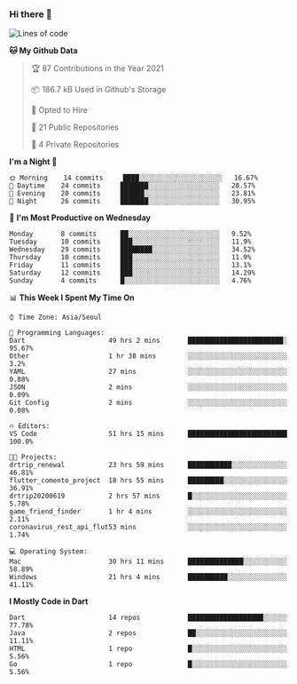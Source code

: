 ### Hi there 👋

<!--
**ska2519/ska2519** is a ✨ _special_ ✨ repository because its `README.md` (this file) appears on your GitHub profile.

Here are some ideas to get you started:

- 🔭 I’m currently working on ...
- 🌱 I’m currently learning ...
- 👯 I’m looking to collaborate on ...
- 🤔 I’m looking for help with ...
- 💬 Ask me about ...
- 📫 How to reach me: ...
- 😄 Pronouns: ...
- ⚡ Fun fact: ...
-->

<!--START_SECTION:waka-->
![Lines of code](https://img.shields.io/badge/From%20Hello%20World%20I%27ve%20Written-423180%20lines%20of%20code-blue)

**🐱 My Github Data** 

> 🏆 87 Contributions in the Year 2021
 > 
> 📦 186.7 kB Used in Github's Storage 
 > 
> 💼 Opted to Hire
 > 
> 📜 21 Public Repositories 
 > 
> 🔑 4 Private Repositories  
 > 
**I'm a Night 🦉** 

```text
🌞 Morning    14 commits     ████░░░░░░░░░░░░░░░░░░░░░   16.67% 
🌆 Daytime    24 commits     ███████░░░░░░░░░░░░░░░░░░   28.57% 
🌃 Evening    20 commits     ██████░░░░░░░░░░░░░░░░░░░   23.81% 
🌙 Night      26 commits     ███████░░░░░░░░░░░░░░░░░░   30.95%

```
📅 **I'm Most Productive on Wednesday** 

```text
Monday       8 commits      ██░░░░░░░░░░░░░░░░░░░░░░░   9.52% 
Tuesday      10 commits     ███░░░░░░░░░░░░░░░░░░░░░░   11.9% 
Wednesday    29 commits     ████████░░░░░░░░░░░░░░░░░   34.52% 
Thursday     10 commits     ███░░░░░░░░░░░░░░░░░░░░░░   11.9% 
Friday       11 commits     ███░░░░░░░░░░░░░░░░░░░░░░   13.1% 
Saturday     12 commits     ███░░░░░░░░░░░░░░░░░░░░░░   14.29% 
Sunday       4 commits      █░░░░░░░░░░░░░░░░░░░░░░░░   4.76%

```


📊 **This Week I Spent My Time On** 

```text
⌚︎ Time Zone: Asia/Seoul

💬 Programming Languages: 
Dart                     49 hrs 2 mins       ████████████████████████░   95.67% 
Other                    1 hr 38 mins        ░░░░░░░░░░░░░░░░░░░░░░░░░   3.2% 
YAML                     27 mins             ░░░░░░░░░░░░░░░░░░░░░░░░░   0.88% 
JSON                     2 mins              ░░░░░░░░░░░░░░░░░░░░░░░░░   0.09% 
Git Config               2 mins              ░░░░░░░░░░░░░░░░░░░░░░░░░   0.08%

🔥 Editors: 
VS Code                  51 hrs 15 mins      █████████████████████████   100.0%

🐱‍💻 Projects: 
drtrip_renewal           23 hrs 59 mins      ███████████░░░░░░░░░░░░░░   46.81% 
flutter_comento_project  18 hrs 55 mins      █████████░░░░░░░░░░░░░░░░   36.91% 
drtrip20200619           2 hrs 57 mins       █░░░░░░░░░░░░░░░░░░░░░░░░   5.78% 
game_friend_finder       1 hr 4 mins         ░░░░░░░░░░░░░░░░░░░░░░░░░   2.11% 
coronavirus_rest_api_flut53 mins             ░░░░░░░░░░░░░░░░░░░░░░░░░   1.74%

💻 Operating System: 
Mac                      30 hrs 11 mins      ██████████████░░░░░░░░░░░   58.89% 
Windows                  21 hrs 4 mins       ██████████░░░░░░░░░░░░░░░   41.11%

```

**I Mostly Code in Dart** 

```text
Dart                     14 repos            ███████████████████░░░░░░   77.78% 
Java                     2 repos             ██░░░░░░░░░░░░░░░░░░░░░░░   11.11% 
HTML                     1 repo              █░░░░░░░░░░░░░░░░░░░░░░░░   5.56% 
Go                       1 repo              █░░░░░░░░░░░░░░░░░░░░░░░░   5.56%

```



<!--END_SECTION:waka-->


